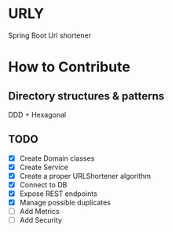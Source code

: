 # URLY
Spring Boot Url shortener


# How to Contribute
## Directory structures & patterns
DDD + Hexagonal

## TODO
- [X] Create Domain classes
- [X] Create Service
- [X] Create a proper URLShortener algorithm
- [X] Connect to DB
- [X] Expose REST endpoints
- [X] Manage possible duplicates
- [ ] Add Metrics
- [ ] Add Security
